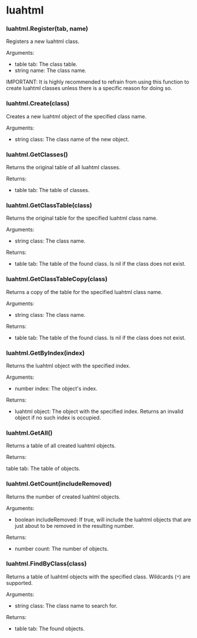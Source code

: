 # luahtml

### luahtml.Register(tab, name)

Registers a new luahtml class.

Arguments:

- table tab: The class table.
- string name: The class name.

IMPORTANT: It is highly recommended to refrain from using this function to create luahtml classes unless there is a specific reason for doing so.

### luahtml.Create(class)

Creates a new luahtml object of the specified class name.

Arguments:

- string class: The class name of the new object.

### luahtml.GetClasses()

Returns the original table of all luahtml classes.

Returns:

- table tab: The table of classes.

### luahtml.GetClassTable(class)

Returns the original table for the specified luahtml class name.

Arguments:

- string class: The class name.

Returns:

- table tab: The table of the found class. Is nil if the class does not exist.

### luahtml.GetClassTableCopy(class)

Returns a copy of the table for the specified luahtml class name.

Arguments:

- string class: The class name.

Returns:

- table tab: The table of the found class. Is nil if the class does not exist.

### luahtml.GetByIndex(index)

Returns the luahtml object with the specified index.

Arguments:

- number index: The object's index.

Returns:

- luahtml object: The object with the specified index. Returns an invalid object if no such index is occupied.

### luahtml.GetAll()

Returns a table of all created luahtml objects.

Returns:

table tab: The table of objects.

### luahtml.GetCount(includeRemoved)

Returns the number of created luahtml objects.

Arguments:

- boolean includeRemoved: If true, will include the luahtml objects that are just about to be removed in the resulting number.

Returns:

- number count: The number of objects.

### luahtml.FindByClass(class)

Returns a table of luahtml objects with the specified class. Wildcards (`*`) are supported.

Arguments:

- string class: The class name to search for.

Returns:

- table tab: The found objects.
